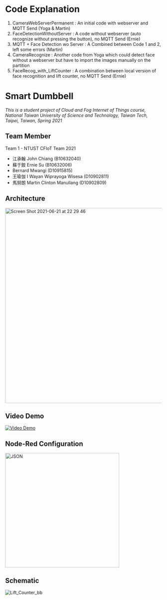 # Code Explanation
1. CameraWebServerPermanent : An initial code with webserver and MQTT Send (Yoga & Martin)
2. FaceDetectionWithoutServer : A code without webserver (auto recognize without pressing the button), no MQTT Send (Ernie)
3. MQTT + Face Detection wo Server : A Combined between Code 1 and 2, left some errors (Martin)
4. CameraRecognize : Another code from Yoga which could detect face without a webserver but have to import the images manually on the partition
5. FaceRecog_with_LiftCounter : A combination between local version of face recognition and lift counter, no MQTT Send (Ernie)

# Smart Dumbbell
*This is a student project of Cloud and Fog Internet of Things course, National Taiwan University of Science and Technology, Taiwan Tech, Taipei, Taiwan, Spring 2021*

## Team Member
Team 1 - NTUST CFIoT Team 2021
- 江承翰 John Chiang (B10632040)
- 蘇于銨 Ernie Su (B10632006)
- Bernard Mwangi (D10915815)
-  王瑜伽 I Wayan Wiprayoga Wisesa (D10902811)
- 馬努朗 Martin Clinton Manullang (D10902809)

## Architecture
<img width="626" alt="Screen Shot 2021-06-21 at 22 29 46" src="https://user-images.githubusercontent.com/22334778/122779222-40680c00-d2e0-11eb-9180-9c5c9d0c9125.png">

## Video Demo
[![Video Demo](https://img.youtube.com/vi/8GxmKBJc71A/0.jpg)](https://www.youtube.com/watch?v=8GxmKBJc71A)

## Node-Red Configuration
<img width="367" alt="JSON" src="https://user-images.githubusercontent.com/22334778/122839666-0d973580-d32b-11eb-9dc9-df9bfd46b001.png">

## Schematic
![Lift_Counter_bb](https://user-images.githubusercontent.com/22334778/122847497-63bfa500-d33a-11eb-815f-ab26f2bb14fb.jpg)





